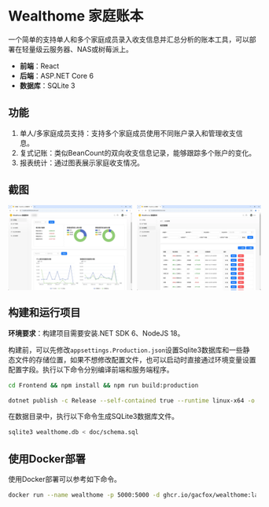 # Wealthome 家庭账本

一个简单的支持单人和多个家庭成员录入收支信息并汇总分析的账本工具，可以部署在轻量级云服务器、NAS或树莓派上。

* **前端**：React
* **后端**：ASP.NET Core 6
* **数据库**：SQLite 3

## 功能

1. 单人/多家庭成员支持：支持多个家庭成员使用不同账户录入和管理收支信息。
2. 复式记账：类似BeanCount的双向收支信息记录，能够跟踪多个账户的变化。
3. 报表统计：通过图表展示家庭收支情况。

## 截图

<div style="display: flex; justify-content: space-between; gap: 10px;">
<img src="doc/1.webp" style="flex: 1; max-width: 50%; height: auto;">
<img src="doc/2.webp" style="flex: 1; max-width: 50%; height: auto;">
</div>

## 构建和运行项目

**环境要求**：构建项目需要安装.NET SDK 6、NodeJS 18。

构建前，可以先修改`appsettings.Production.json`设置Sqlite3数据库和一些静态文件的存储位置，如果不想修改配置文件，也可以启动时直接通过环境变量设置配置字段。执行以下命令分别编译前端和服务端程序。

```bash
cd Frontend && npm install && npm run build:production
```

```bash
dotnet publish -c Release --self-contained true --runtime linux-x64 -o bin/release/net6.0/publish
```

在数据目录中，执行以下命令生成SQLite3数据库文件。

```bash
sqlite3 wealthome.db < doc/schema.sql
```

## 使用Docker部署

使用Docker部署可以参考如下命令。

```bash
docker run --name wealthome -p 5000:5000 -d ghcr.io/gacfox/wealthome:latest
```
